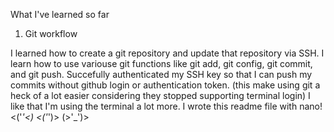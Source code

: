 What I've learned so far

1. Git workflow

I learned how to create a git repository and update that repository via SSH.
I learn how to use variouse git functions like git add, git config, git commit, and git push.
Succefully authenticated my SSH key so that I can push my commits without github login or authentication token.
(this make using git a heck of a lot easier considering they stopped supporting terminal login)
I like that I'm using the terminal a lot more. I wrote this readme file with nano!
<('_'<)  <('_')>  (>'_')>
